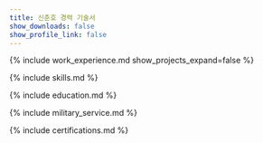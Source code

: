 ```yaml
---
title: 신춘호 경력 기술서
show_downloads: false
show_profile_link: false
---
```




{% include work_experience.md show_projects_expand=false %}

{% include skills.md %}

{% include education.md %}

{% include military_service.md %}

{% include certifications.md %}
